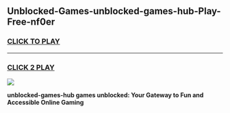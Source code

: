 
## Unblocked-Games-unblocked-games-hub-Play-Free-nf0er
<h3>
<a href="https://premium76.site?title=unblocked-games-hub&ref=23A">CLICK TO PLAY</a></h3>
<hr>

<h3>
<a href="https://premium76.site?title=unblocked-games-hub&ref=23A">CLICK 2 PLAY</a>
  
</h3>

<a href="https://premium76.site?title=unblocked-games-hub&ref=23A"><img src="https://clearcache.store/games.png"></a>


**unblocked-games-hub games unblocked: Your Gateway to Fun and Accessible Online Gaming**
